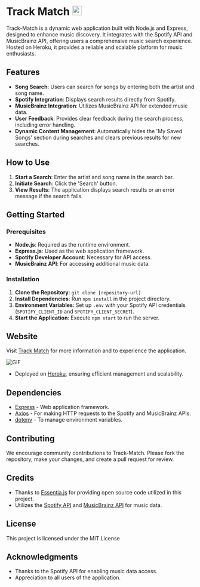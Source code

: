# Track Match <img src="https://www.trackmatch.net/assets/images/FullLogo_Transparent_NoBuffer.png" width="25" alt="Track Match Icon">

Track-Match is a dynamic web application built with Node.js and Express, designed to enhance music discovery. It integrates with the Spotify API and MusicBrainz API, offering users a comprehensive music search experience. Hosted on Heroku, it provides a reliable and scalable platform for music enthusiasts.

## Features

- **Song Search**: Users can search for songs by entering both the artist and song name.
- **Spotify Integration**: Displays search results directly from Spotify.
- **MusicBrainz Integration**: Utilizes MusicBrainz API for extended music data.
- **User Feedback**: Provides clear feedback during the search process, including error handling.
- **Dynamic Content Management**: Automatically hides the 'My Saved Songs' section during searches and clears previous results for new searches.

## How to Use

1. **Start a Search**: Enter the artist and song name in the search bar.
2. **Initiate Search**: Click the 'Search' button.
3. **View Results**: The application displays search results or an error message if the search fails.

## Getting Started

### Prerequisites

- **Node.js**: Required as the runtime environment.
- **Express.js**: Used as the web application framework.
- **Spotify Developer Account**: Necessary for API access.
- **MusicBrainz API**: For accessing additional music data.

### Installation

1. **Clone the Repository**: `git clone [repository-url]`
2. **Install Dependencies**: Run `npm install` in the project directory.
3. **Environment Variables**: Set up `.env` with your Spotify API credentials (`SPOTIFY_CLIENT_ID` and `SPOTIFY_CLIENT_SECRET`).
4. **Start the Application**: Execute `npm start` to run the server.

## Website

Visit [Track Match](https://www.trackmatch.net/) for more information and to experience the application.

![GIF](https://media.giphy.com/media/v1.Y2lkPTc5MGI3NjExYW1lMWQ3eWw1dWw1bW5qM25mdjd2MzcwYjV2dzM0OGY0MWdkOWhzOSZlcD12MV9pbnRlcm5hbF9naWZfYnlfaWQmY3Q9Zw/G6gZwJYBrp6Zm4FRfU/giphy.gif)



- Deployed on [Heroku](https://www.heroku.com/), ensuring efficient management and scalability.

## Dependencies

- [Express](https://expressjs.com/) - Web application framework.
- [Axios](https://github.com/axios/axios) - For making HTTP requests to the Spotify and MusicBrainz APIs.
- [dotenv](https://www.npmjs.com/package/dotenv) - To manage environment variables.

## Contributing

We encourage community contributions to Track-Match. Please fork the repository, make your changes, and create a pull request for review.

## Credits

- Thanks to [Essentia.js](https://essentia.upf.edu/documentation/essentiajs.html) for providing open source code utilized in this project.
- Utilizes the [Spotify API](https://developer.spotify.com/documentation/web-api/) and [MusicBrainz API](https://musicbrainz.org/doc/MusicBrainz_API) for music data.

## License

This project is licensed under the MIT License

## Acknowledgments

- Thanks to the Spotify API for enabling music data access.
- Appreciation to all users of the application.
